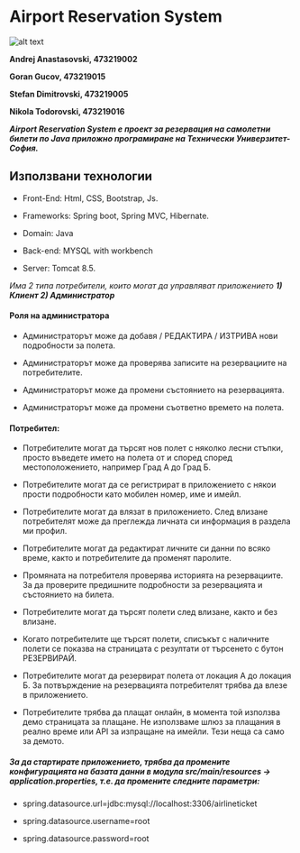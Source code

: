 # Airport Reservation System
![alt text](https://i.imgur.com/4Lr4YYO.jpg)

**Andrej Anastasovski, 473219002**  

**Goran Gucov, 473219015**

**Stefan Dimitrovski, 473219005**

**Nikola Todorovski, 473219016**

***Airport Reservation System е проект за резервация на самолетни билети по Java приложно програмиране на Технически Универзитет-София.***


## **Използвани технологии**

* Front-End: Html, CSS, Bootstrap, Js.

* Frameworks: Spring boot, Spring MVC, Hibernate.

* Domain: Java

* Back-end: MYSQL with workbench

* Server: Tomcat 8.5.

*Има 2 типа потребители, които могат да управляват приложението **1) Клиент 2) Администратор***

#### Роля на администратора

- Администраторът може да добавя / РЕДАКТИРА / ИЗТРИВА нови подробности за полета.

- Администраторът може да проверява записите на резервациите на потребителите.

- Администраторът може да промени състоянието на резервацията.

- Администраторът може да промени съответно времето на полета.

#### Потребител:

- Потребителите могат да търсят нов полет с няколко лесни стъпки, просто въведете името на полета от и според според местоположението, например Град А до Град Б.

- Потребителите могат да се регистрират в приложението с някои прости подробности като мобилен номер, име и имейл.

- Потребителите могат да влязат в приложението. След влизане потребителят може да преглежда личната си информация в раздела ми профил.

- Потребителите могат да редактират личните си данни по всяко време, както и потребителите да променят паролите.

- Промяната на потребителя проверява историята на резервациите. За да проверите предишните подробности за резервацията и състоянието на билета.

- Потребителите могат да търсят полети след влизане, както и без влизане.

- Когато потребителите ще търсят полети, списъкът с наличните полети се показва на страницата с резултати от търсенето с бутон РЕЗЕРВИРАЙ.

- Потребителите могат да резервират полета от локация А до локация Б. За потвърждение на резервацията потребителят трябва да влезе в приложението.

- Потребителите трябва да плащат онлайн, в момента той използва демо страницата за плащане. Не използваме шлюз за плащания в реално време или API за изпращане на имейли. Тези неща са само за демото.

##### За да стартирате приложението, трябва да промените конфигурацията на базата данни в модула src/main/resources -> application.properties, т.е. да промените следните параметри:

- spring.datasource.url=jdbc:mysql://localhost:3306/airlineticket

- spring.datasource.username=root

- spring.datasource.password=root
